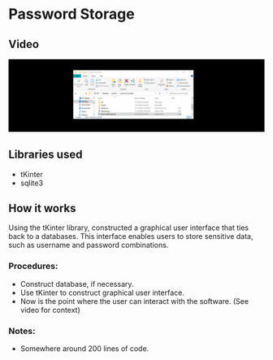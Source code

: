 # Password Storage

## Video
![GIF password app](https://github.com/JackFlexington/python_project_showcase/blob/master/password_storage/password_app.gif)

## Libraries used
* tKinter
* sqlite3

## How it works
Using the tKinter library, constructed a graphical user interface that ties back to a databases. This interface enables users to store sensitive data, such as username and password combinations. 

### Procedures:
* Construct database, if necessary.
* Use tKinter to construct graphical user interface.
* Now is the point where the user can interact with the software. (See video for context)

### Notes:
* Somewhere around 200 lines of code.
